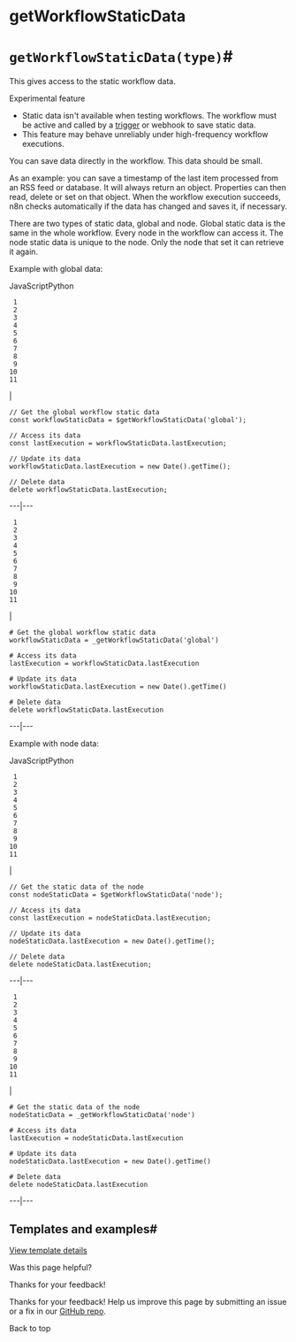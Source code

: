 # getWorkflowStaticData

[ ](https://github.com/n8n-io/n8n-docs/edit/main/docs/code/cookbook/builtin/get-workflow-static-data.md "Edit this page")

# `getWorkflowStaticData(type)`#

This gives access to the static workflow data.

Experimental feature

  * Static data isn't available when testing workflows. The workflow must be active and called by a [trigger](../../../../glossary/#trigger-node-n8n) or webhook to save static data.
  * This feature may behave unreliably under high-frequency workflow executions.



You can save data directly in the workflow. This data should be small.

As an example: you can save a timestamp of the last item processed from an RSS feed or database. It will always return an object. Properties can then read, delete or set on that object. When the workflow execution succeeds, n8n checks automatically if the data has changed and saves it, if necessary.

There are two types of static data, global and node. Global static data is the same in the whole workflow. Every node in the workflow can access it. The node static data is unique to the node. Only the node that set it can retrieve it again.

Example with global data:

JavaScriptPython
    
    
     1
     2
     3
     4
     5
     6
     7
     8
     9
    10
    11

| 
    
    
    // Get the global workflow static data
    const workflowStaticData = $getWorkflowStaticData('global');
    
    // Access its data
    const lastExecution = workflowStaticData.lastExecution;
    
    // Update its data
    workflowStaticData.lastExecution = new Date().getTime();
    
    // Delete data
    delete workflowStaticData.lastExecution;
      
  
---|---  
      
    
     1
     2
     3
     4
     5
     6
     7
     8
     9
    10
    11

| 
    
    
    # Get the global workflow static data
    workflowStaticData = _getWorkflowStaticData('global')
    
    # Access its data
    lastExecution = workflowStaticData.lastExecution
    
    # Update its data
    workflowStaticData.lastExecution = new Date().getTime()
    
    # Delete data
    delete workflowStaticData.lastExecution
      
  
---|---  
  
Example with node data:

JavaScriptPython
    
    
     1
     2
     3
     4
     5
     6
     7
     8
     9
    10
    11

| 
    
    
    // Get the static data of the node
    const nodeStaticData = $getWorkflowStaticData('node');
    
    // Access its data
    const lastExecution = nodeStaticData.lastExecution;
    
    // Update its data
    nodeStaticData.lastExecution = new Date().getTime();
    
    // Delete data
    delete nodeStaticData.lastExecution;
      
  
---|---  
      
    
     1
     2
     3
     4
     5
     6
     7
     8
     9
    10
    11

| 
    
    
    # Get the static data of the node
    nodeStaticData = _getWorkflowStaticData('node')
    
    # Access its data
    lastExecution = nodeStaticData.lastExecution
    
    # Update its data
    nodeStaticData.lastExecution = new Date().getTime()
    
    # Delete data
    delete nodeStaticData.lastExecution
      
  
---|---  
  
## Templates and examples#

[View template details](https://n8n.io/workflows/2538-demo-workflow-how-to-use-workflowstaticdata/)

Was this page helpful? 

Thanks for your feedback! 

Thanks for your feedback! Help us improve this page by submitting an issue or a fix in our [GitHub repo](https://github.com/n8n-io/n8n-docs). 

Back to top 

